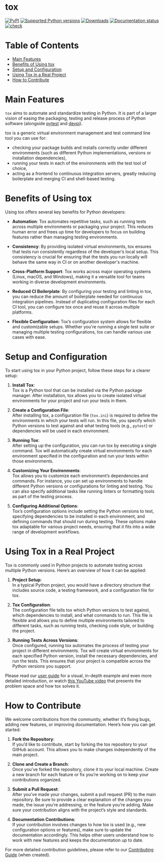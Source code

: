 # tox

[![PyPI](https://img.shields.io/pypi/v/tox)](https://pypi.org/project/tox/)
[![Supported Python
versions](https://img.shields.io/pypi/pyversions/tox.svg)](https://pypi.org/project/tox/)
[![Downloads](https://static.pepy.tech/badge/tox/month)](https://pepy.tech/project/tox)
[![Documentation
status](https://readthedocs.org/projects/tox/badge/?version=latest)](https://tox.readthedocs.io/en/latest/?badge=latest)
[![check](https://github.com/tox-dev/tox/actions/workflows/check.yaml/badge.svg)](https://github.com/tox-dev/tox/actions/workflows/check.yaml)

# Table of Contents

- [Main Features](#main-features) 
- [Benefits of Using tox](#benefits-of-using-tox)
- [Setup and Configuration](#setup-and-configuration)
- [Using Tox in a Real Project](#using-tox-in-a-real-project)
- [How to Contribute](#how-to-contribute)

# Main Features

`tox` aims to automate and standardize testing in Python. It is part of a larger vision of easing the packaging, testing
and release process of Python software (alongside [pytest](https://docs.pytest.org/en/latest/) and
[devpi](https://www.devpi.net)).

tox is a generic virtual environment management and test command line tool you can use for:

- checking your package builds and installs correctly under different environments (such as different Python
  implementations, versions or installation dependencies),
- running your tests in each of the environments with the test tool of choice,
- acting as a frontend to continuous integration servers, greatly reducing boilerplate and merging CI and shell-based
  testing.

# Benefits of Using tox

Using tox offers several key benefits for Python developers:

- **Automation**: Tox automates repetitive tasks, such as running tests across multiple environments or packaging your project. This reduces human error and frees up time for developers to focus on building features rather than managing testing environments.
  
- **Consistency**: By providing isolated virtual environments, tox ensures that tests run consistently regardless of the developer’s local setup. This consistency is crucial for ensuring that the tests you run locally will behave the same way in CI or on another developer's machine.

- **Cross-Platform Support**: Tox works across major operating systems (Linux, macOS, and Windows), making it a versatile tool for teams working in diverse development environments.

- **Reduced CI Boilerplate**: By configuring your testing and linting in tox, you can reduce the amount of boilerplate needed for continuous integration pipelines. Instead of duplicating configuration files for each CI tool, you can configure tox once and reuse it across multiple platforms.
  
- **Flexible Configuration**: Tox’s configuration system allows for flexible and customizable setups. Whether you're running a single test suite or managing multiple testing configurations, tox can handle various use cases with ease.

# Setup and Configuration

To start using tox in your Python project, follow these steps for a clearer setup:

1. **Install Tox**:  
   Tox is a Python tool that can be installed via the Python package manager. After installation, tox allows you to create isolated virtual environments for your project and run your tests in them.

2. **Create a Configuration File**:  
   After installing tox, a configuration file (`tox.ini`) is required to define the environments in which your tests will run. In this file, you specify which Python versions to test against and what testing tools (e.g., `pytest`) or dependencies will be used in each environment.

3. **Running Tox**:  
   After setting up the configuration, you can run tox by executing a single command. Tox will automatically create virtual environments for each environment specified in the configuration and run your tests within those environments.

4. **Customizing Your Environments**:  
   Tox allows you to customize each environment’s dependencies and commands. For instance, you can set up environments to handle different Python versions or configurations for linting and testing. You can also specify additional tasks like running linters or formatting tools as part of the testing process.

5. **Configuring Additional Options**:  
   Tox’s configuration options include setting the Python versions to test, specifying dependencies to be installed in each environment, and defining commands that should run during testing. These options make tox adaptable for various project needs, ensuring that it fits into a wide range of development workflows.

# Using Tox in a Real Project

Tox is commonly used in Python projects to automate testing across multiple Python versions. Here’s an overview of how it can be applied:

1. **Project Setup**:  
   In a typical Python project, you would have a directory structure that includes source code, a testing framework, and a configuration file for tox.

2. **Tox Configuration**:  
   The configuration file tells tox which Python versions to test against, which dependencies to install, and what commands to run. This file is flexible and allows you to define multiple environments tailored to different tasks, such as running tests, checking code style, or building the project.

3. **Running Tests Across Versions**:  
   Once configured, running tox automates the process of testing your project in different environments. Tox will create virtual environments for each specified Python version, install the necessary dependencies, and run the tests. This ensures that your project is compatible across the Python versions you support.

Please read our [user guide](https://tox.wiki/en/latest/user_guide.html#basic-example) for a visual, in-depth example and even more detailed
introduction, or watch [this YouTube video](https://www.youtube.com/watch?v=SFqna5ilqig) that presents the problem space
and how tox solves it.

# How to Contribute

We welcome contributions from the community, whether it’s fixing bugs, adding new features, or improving documentation. Here’s how you can get started:

1. **Fork the Repository**:  
   If you’d like to contribute, start by forking the tox repository to your GitHub account. This allows you to make changes independently of the main project.

2. **Clone and Create a Branch**:  
   Once you’ve forked the repository, clone it to your local machine. Create a new branch for each feature or fix you’re working on to keep your contributions organized.

3. **Submit a Pull Request**:  
   After you’ve made your changes, submit a pull request (PR) to the main repository. Be sure to provide a clear explanation of the changes you made, the issue you’re addressing, or the feature you’re adding. Make sure your contribution aligns with the project’s style and standards.

4. **Documentation Contributions**:  
   If your contribution involves changes to how tox is used (e.g., new configuration options or features), make sure to update the documentation accordingly. This helps other users understand how to work with new features and keeps the documentation up to date.

For more detailed contribution guidelines, please refer to our [Contributing Guide](https://github.com/tox-dev/tox/blob/main/CONTRIBUTING.md) (when created).